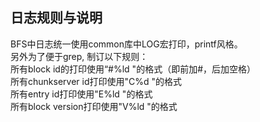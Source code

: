 ## 日志规则与说明
BFS中日志统一使用common库中LOG宏打印，printf风格。  
另外为了便于grep, 制订以下规则：  
所有block id的打印使用“#%ld "的格式（即前加#，后加空格）  
所有chunkserver id打印使用"C%d "的格式  
所有entry id打印使用"E%ld "的格式  
所有block version打印使用"V%ld "的格式
